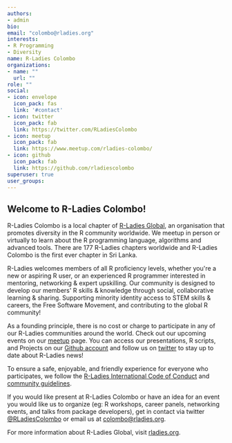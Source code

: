 ```yaml
---
authors:
- admin
bio: 
email: "colombo@rladies.org"
interests:
- R Programming
- Diversity
name: R-Ladies Colombo
organizations:
- name: ""
  url: ""
role: ""
social:
- icon: envelope
  icon_pack: fas
  link: '#contact'
- icon: twitter
  icon_pack: fab
  link: https://twitter.com/RLadiesColombo
- icon: meetup
  icon_pack: fab
  link: https://www.meetup.com/rladies-colombo/
- icon: github
  icon_pack: fab
  link: https://github.com/rladiescolombo
superuser: true
user_groups:
---
```

## Welcome to R-Ladies Colombo!

R-Ladies Colombo is a local chapter of [R-Ladies Global]( https://www.rladies.org), an organisation that promotes diversity in the R community worldwide. We meetup in person or virtually to learn about the R programming language, algorithms and advanced tools.  There are 177 R-Ladies chapters worldwide and R-Ladies Colombo is the first ever chapter in Sri Lanka.

R-Ladies welcomes members of all R proficiency levels, whether you're a new or aspiring R user, or an experienced R programmer interested in mentoring, networking & expert upskilling. Our community is designed to develop our members' R skills & knowledge through social, collaborative learning & sharing. Supporting minority identity access to STEM skills & careers, the Free Software Movement, and contributing to the global R community!

As a founding principle, there is no cost or charge to participate in any of our R-Ladies communities around the world. Check out our upcoming events on our [meetup](https://www.meetup.com/rladies-colombo/) page. You can access our presentations, R scripts, and Projects on our [Github account](https://github.com/rladiescolombo ) and follow us on [twitter]( https://twitter.com/RLadiesColombo) to stay up to date about R-Ladies news! 

To ensure a safe, enjoyable, and friendly experience for everyone who participates, we follow the  [R-Ladies International Code of Conduct]( https://github.com/rladies/starter-kit/wiki/Code-of-Conduct ) and [community guidelines]( https://github.com/rladies/starter-kit/blob/master/RLadiesRulesAndGuideLinesENES.md ).

If you would like present at R-Ladies Colombo or have an idea for an event you would like us to organize (eg: R workshops, career panels, networking events, and talks from package developers), get in contact via twitter [@RLadiesColombo](https://twitter.com/RLadiesColombo)
 or email us at [colombo@rladies.org](https://rladiescolombo.netlify.com/#demo_home).

For more information about R-Ladies Global, visit [rladies.org](https://rladies.org/).
